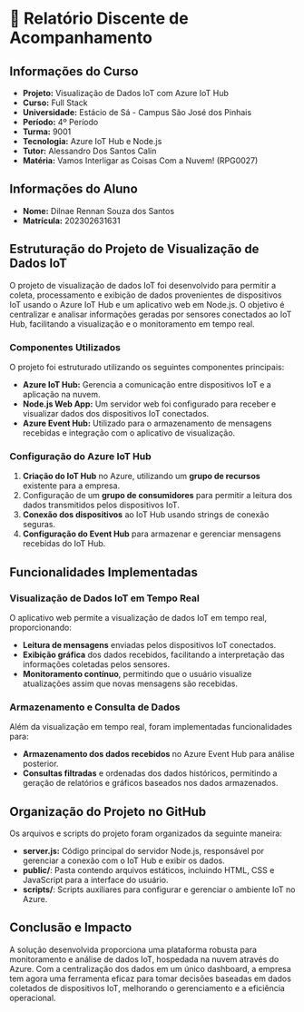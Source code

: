 # 📝 Relatório Discente de Acompanhamento

## Informações do Curso

- **Projeto:** Visualização de Dados IoT com Azure IoT Hub
- **Curso:** Full Stack
- **Universidade:** Estácio de Sá - Campus São José dos Pinhais
- **Período:** 4º Período
- **Turma:** 9001
- **Tecnologia:** Azure IoT Hub e Node.js
- **Tutor:** Alessandro Dos Santos Calin
- **Matéria:** Vamos Interligar as Coisas Com a Nuvem! (RPG0027)

## Informações do Aluno

- **Nome:** Dilnae Rennan Souza dos Santos
- **Matrícula:** 202302631631

## Estruturação do Projeto de Visualização de Dados IoT

O projeto de visualização de dados IoT foi desenvolvido para permitir a coleta, processamento e exibição de dados provenientes de dispositivos IoT usando o Azure IoT Hub e um aplicativo web em Node.js. O objetivo é centralizar e analisar informações geradas por sensores conectados ao IoT Hub, facilitando a visualização e o monitoramento em tempo real.

### Componentes Utilizados

O projeto foi estruturado utilizando os seguintes componentes principais:

- **Azure IoT Hub:** Gerencia a comunicação entre dispositivos IoT e a aplicação na nuvem.
- **Node.js Web App:** Um servidor web foi configurado para receber e visualizar dados dos dispositivos IoT conectados.
- **Azure Event Hub:** Utilizado para o armazenamento de mensagens recebidas e integração com o aplicativo de visualização.

### Configuração do Azure IoT Hub

1. **Criação do IoT Hub** no Azure, utilizando um **grupo de recursos** existente para a empresa.
2. Configuração de um **grupo de consumidores** para permitir a leitura dos dados transmitidos pelos dispositivos IoT.
3. **Conexão dos dispositivos** ao IoT Hub usando strings de conexão seguras.
4. **Configuração do Event Hub** para armazenar e gerenciar mensagens recebidas do IoT Hub.

## Funcionalidades Implementadas

### Visualização de Dados IoT em Tempo Real

O aplicativo web permite a visualização de dados IoT em tempo real, proporcionando:

- **Leitura de mensagens** enviadas pelos dispositivos IoT conectados.
- **Exibição gráfica** dos dados recebidos, facilitando a interpretação das informações coletadas pelos sensores.
- **Monitoramento contínuo**, permitindo que o usuário visualize atualizações assim que novas mensagens são recebidas.

### Armazenamento e Consulta de Dados

Além da visualização em tempo real, foram implementadas funcionalidades para:

- **Armazenamento dos dados recebidos** no Azure Event Hub para análise posterior.
- **Consultas filtradas** e ordenadas dos dados históricos, permitindo a geração de relatórios e gráficos baseados nos dados armazenados.

## Organização do Projeto no GitHub

Os arquivos e scripts do projeto foram organizados da seguinte maneira:

- **server.js:** Código principal do servidor Node.js, responsável por gerenciar a conexão com o IoT Hub e exibir os dados.
- **public/**: Pasta contendo arquivos estáticos, incluindo HTML, CSS e JavaScript para a interface do usuário.
- **scripts/**: Scripts auxiliares para configurar e gerenciar o ambiente IoT no Azure.

## Conclusão e Impacto

A solução desenvolvida proporciona uma plataforma robusta para monitoramento e análise de dados IoT, hospedada na nuvem através do Azure. Com a centralização dos dados em um único dashboard, a empresa tem agora uma ferramenta eficaz para tomar decisões baseadas em dados coletados de dispositivos IoT, melhorando o gerenciamento e a eficiência operacional.
